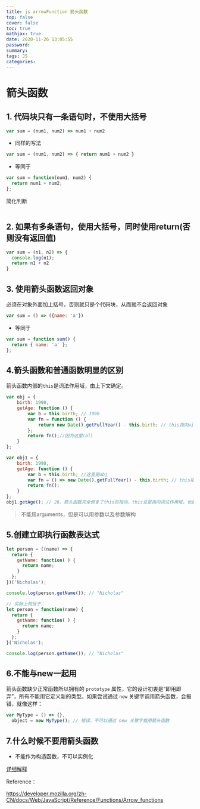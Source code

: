 ```yaml
---
title: js arrowFunction 箭头函数
top: false
cover: false
toc: true
mathjax: true
date: 2020-11-26 13:05:55
password:
summary:
tags: JS
categories:
---
```


# 箭头函数

## 1. 代码块只有一条语句时，不使用大括号

```js
var sum = (num1, num2) => num1 + num2 
```

- 同样的写法

```js
var sum = (num1, num2) => { return num1 + num2 }
```

- 等同于

```js
var sum = function(num1, num2) {
  return num1 + num2;
};
```

简化判断

```

```



## 2. 如果有多条语句，使用大括号，同时使用return(否则没有返回值)

```js
var sum = (n1, n2) => {
  console.log(n1);
  return n1 + n2
}
```



## 3. 使用箭头函数返回对象

必须在对象外面加上括号，否则就只是个代码块，从而就不会返回对象

```js
var sum = () => ({name: 'a'})
```

- 等同于

```js
var sum = function sum() {
  return { name: 'a' };
};
```

##  4.箭头函数和普通函数明显的区别

箭头函数内部的`this`是词法作用域，由上下文确定。

```js
var obj = {
    birth: 1990,
    getAge: function () {
        var b = this.birth; // 1990
        var fn = function () {
            return new Date().getFullYear() - this.birth; // this指向window或undefined
        };
        return fn();//因为这里call
    }
};

var obj1 = {
    birth: 1990,
    getAge: function () {
        var b = this.birth; //这里是obj
        var fn = () => new Date().getFullYear() - this.birth; // this指向obj对象，跟上面的一样
        return fn();
    }
};
obj1.getAge(); // 26，箭头函数完全修复了this的指向，this总是指向词法作用域，也就是外层调用者obj1
```

> 不能用arguments，但是可以用参数以及参数解构

## 5.创建立即执行函数表达式

```js
let person = ((name) => {
  return {
    getName: function( ) {
      return name;
    }
  };
})('Nicholas');

console.log(person.getName()); // "Nicholas"

// 实际上相当于：
let person = function(name) {
  return {
    getName: function( ) {
      return name;
    }
  };
}('Nicholas');

console.log(person.getName()); // "Nicholas"
```

## 6.不能与new一起用

箭头函数缺少正常函数所以拥有的 `prototype` 属性，它的设计初衷是“即用即弃”，所有不能用它定义新的类型。如果尝试通过 `new` 关键字调用箭头函数，会报错，就像这样：

```js
var MyType = () => {},
  object = new MyType(); // 错误，不可以通过 new 关键字抵用箭头函数
```



## 7.什么时候不要用箭头函数

- 不能作为构造函数，不可以实例化

[详细解释](https://segmentfault.com/a/1190000007074846)





Reference：

https://developer.mozilla.org/zh-CN/docs/Web/JavaScript/Reference/Functions/Arrow_functions